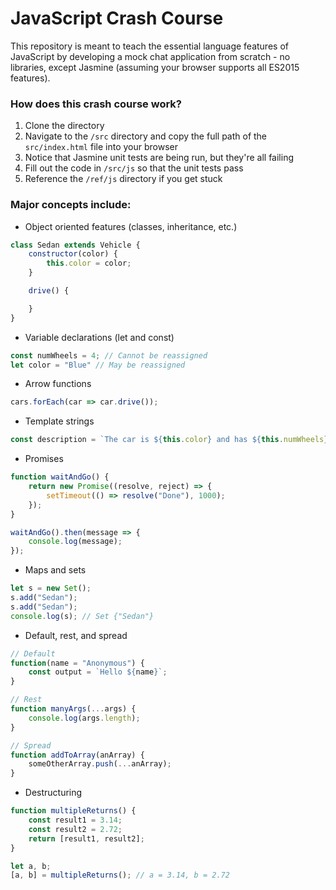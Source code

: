 # JavaScript Crash Course

This repository is meant to teach the essential language features of JavaScript by developing a mock chat application from scratch - no libraries, except Jasmine (assuming your browser supports all ES2015 features).

### How does this crash course work?

1. Clone the directory
2. Navigate to the `/src` directory and copy the full path of the `src/index.html` file into your browser
3. Notice that Jasmine unit tests are being run, but they're all failing
4. Fill out the code in `/src/js` so that the unit tests pass
5. Reference the `/ref/js` directory if you get stuck

### Major concepts include:

* Object oriented features (classes, inheritance, etc.)

```javascript
class Sedan extends Vehicle {
    constructor(color) {
        this.color = color;
    }

    drive() {

    }
}
```
        
* Variable declarations (let and const)

```javascript
const numWheels = 4; // Cannot be reassigned
let color = "Blue" // May be reassigned
```

* Arrow functions

```javascript
cars.forEach(car => car.drive());
```

* Template strings

```javascript
const description = `The car is ${this.color} and has ${this.numWheels} wheels.`;
```

* Promises

```javascript
function waitAndGo() {
    return new Promise((resolve, reject) => {
        setTimeout(() => resolve("Done"), 1000);
    });
}

waitAndGo().then(message => {
    console.log(message);
});
```

* Maps and sets

```javascript
let s = new Set();
s.add("Sedan");
s.add("Sedan");
console.log(s); // Set {"Sedan"}
```

* Default, rest, and spread

```javascript
// Default
function(name = "Anonymous") {
    const output = `Hello ${name}`;
}

// Rest
function manyArgs(...args) {
    console.log(args.length);
}

// Spread
function addToArray(anArray) {
    someOtherArray.push(...anArray);
}
```

* Destructuring

```javascript
function multipleReturns() {
    const result1 = 3.14;
    const result2 = 2.72;
    return [result1, result2];
}

let a, b;
[a, b] = multipleReturns(); // a = 3.14, b = 2.72
```
